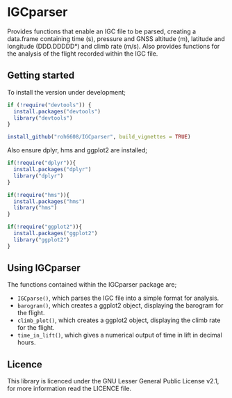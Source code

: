 IGCparser
===================

Provides functions that enable an IGC file to be parsed, creating a data.frame containing time (s), pressure and GNSS altitude (m), latitude and longitude (DDD.DDDDD°) and climb rate (m/s). Also provides functions for the analysis of the flight recorded within the IGC file.

Getting started
------------------
To install the version under development;

```r
if (!require("devtools")) {
  install.packages("devtools")
  library("devtools")
}

install_github("roh6608/IGCparser", build_vignettes = TRUE)

```
Also ensure dplyr, hms and ggplot2 are installed;

```r
if(!require("dplyr")){
  install.packages("dplyr")
  library("dplyr")
}

if(!require("hms")){
  install.packages("hms")
  library("hms")
}

if(!require("ggplot2")){
  install.packages("ggplot2")
  library("ggplot2")
}

```
Using IGCparser
-----------------
The functions contained within the IGCparser package are;
- ```IGCparse()```, which parses the IGC file into a simple format for analysis.
- ```barogram()```, which creates a ggplot2 object, displaying the barogram for the flight.
- ```climb_plot()```, which creates a ggplot2 object, displaying the climb rate for the flight.
- ```time_in_lift()```, which gives a numerical output of time in lift in decimal hours.


Licence
----------------
This library is licenced under the GNU Lesser General Public License v2.1, for more information read the LICENCE file.

